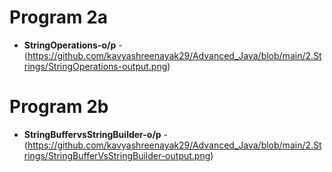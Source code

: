 # Program 2a
- **StringOperations-o/p** -(https://github.com/kavyashreenayak29/Advanced_Java/blob/main/2.Strings/StringOperations-output.png)
# Program 2b
- **StringBuffervsStringBuilder-o/p** -(https://github.com/kavyashreenayak29/Advanced_Java/blob/main/2.Strings/StringBufferVsStringBuilder-output.png)

